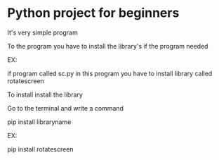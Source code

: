 
# Python project for beginners

It's very simple program 

To the program you have to install the library's if the program needed

EX: 

if program called sc.py in this program you have to install 
library called rotatescreen 

To install install the library

Go to the terminal and write a command 

pip install libraryname 

EX: 

pip install rotatescreen

